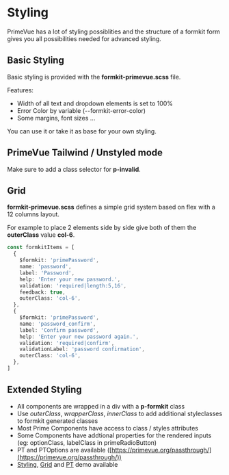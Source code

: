 # Styling

PrimeVue has a lot of styling possiblities and the structure of a formkit form gives you all possibilities needed for advanced styling.

## Basic Styling

Basic styling is provided with the **formkit-primevue.scss** file.

Features:

- Width of all text and dropdown elements is set to 100%
- Error Color by variable (--formkit-error-color)
- Some margins, font sizes ...

You can use it or take it as base for your own styling.

## PrimeVue Tailwind / Unstyled mode

Make sure to add a class selector for **p-invalid**.

## Grid

**formkit-primevue.scss** defines a simple grid system based on flex with a 12 columns layout.

For example to place 2 elements side by side give both of them the **outerClass** value **col-6**.

```ts
const formkitItems = [
  {
    $formkit: 'primePassword',
    name: 'password',
    label: 'Password',
    help: 'Enter your new password.',
    validation: 'required|length:5,16',
    feedback: true,
    outerClass: 'col-6',
  },
  {
    $formkit: 'primePassword',
    name: 'password_confirm',
    label: 'Confirm password',
    help: 'Enter your new password again.',
    validation: 'required|confirm',
    validationLabel: 'password confirmation',
    outerClass: 'col-6',
  },
]
```

## Extended Styling

- All components are wrapped in a div with a **p-formkit** class
- Use *outerClass*, *wrapperClass*, *innerClass* to add additional styleclasses to formkit generated classes
- Most Prime Components have access to class / styles attributes
- Some Components have addtional properties for the rendered inputs (eg: optionClass, labelClass in primeRadioButton)
- PT and PTOptions are available ([https://primevue.org/passthrough/](https://primevue.org/passthrough/))
- [Styling](https://formkit-primevue.netlify.app/demo/styling), [Grid](https://formkit-primevue.netlify.app/demo/grid) and [PT](https://formkit-primevue.netlify.app/demo/passThrough) demo available
